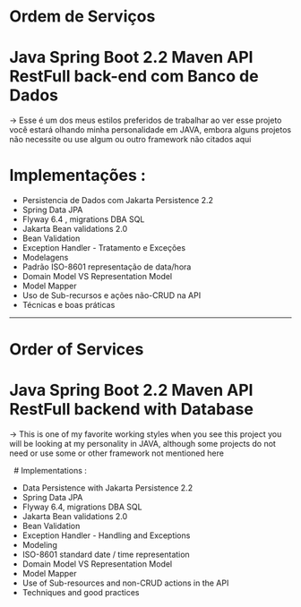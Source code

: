 # Ordem de Serviços

# Java Spring Boot 2.2 Maven API RestFull back-end com Banco de Dados 

-> Esse é um dos meus estilos preferidos de trabalhar ao ver esse projeto você estará olhando minha personalidade em JAVA, embora alguns projetos não necessite ou use algum ou outro framework não citados aqui

 # Implementações :
 
- Persistencia de Dados com Jakarta Persistence 2.2 
- Spring Data JPA
- Flyway 6.4 , migrations DBA SQL
- Jakarta Bean validations 2.0
- Bean Validation
- Exception Handler - Tratamento e Exceções
- Modelagens
- Padrão ISO-8601 representação de data/hora
- Domain Model VS Representation Model
- Model Mapper
- Uso de Sub-recursos e ações não-CRUD na API
- Técnicas e boas práticas

--------------------------------------------------------------------------------------------------------------------------------

# Order of Services

# Java Spring Boot 2.2 Maven API RestFull backend with Database

-> This is one of my favorite working styles when you see this project you will be looking at my personality in JAVA, although some projects do not need or use some or other framework not mentioned here

  #  Implementations :
 
- Data Persistence with Jakarta Persistence 2.2
- Spring Data JPA
- Flyway 6.4, migrations DBA SQL
- Jakarta Bean validations 2.0
- Bean Validation
- Exception Handler - Handling and Exceptions
- Modeling
- ISO-8601 standard date / time representation
- Domain Model VS Representation Model
- Model Mapper
- Use of Sub-resources and non-CRUD actions in the API
- Techniques and good practices
